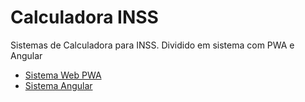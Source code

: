 # Calculadora INSS
Sistemas de Calculadora para INSS.
Dividido em sistema com PWA e Angular

* [Sistema Web PWA](https://github.com/joaocabraldev/calculadora_inss/tree/master/calculadora_inss_pwa)
* [Sistema Angular](https://github.com/joaocabraldev/calculadora_inss/tree/master/calculadora-inss-ng)